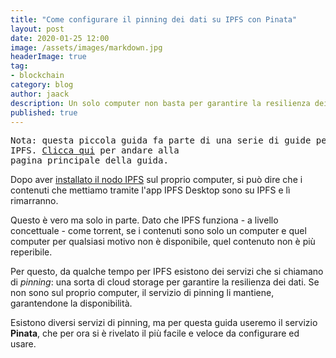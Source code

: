 ```yaml
---
title: "Come configurare il pinning dei dati su IPFS con Pinata"
layout: post
date: 2020-01-25 12:00
image: /assets/images/markdown.jpg
headerImage: true
tag:
- blockchain
category: blog
author: jaack
description: Un solo computer non basta per garantire la resilienza dei dati
published: true
---
```


<pre>Nota: questa piccola guida fa parte di una serie di guide per conoscere e sviluppare su
IPFS. <a href="{{base}}/distribuire-sito-web-ipfs">Clicca qui</a> per andare alla
pagina principale della guida.</pre>

Dopo aver [installato il nodo IPFS]({{base}}/installare-nodo-ipfs) sul proprio computer,
si può dire che i contenuti che mettiamo tramite l'app IPFS Desktop sono su IPFS e lì rimarranno.

Questo è vero ma solo in parte. Dato che IPFS funziona - a livello concettuale - come torrent, se i contenuti sono solo un computer e quel computer per qualsiasi motivo non è disponibile, quel contenuto non è più reperibile.

Per questo, da qualche tempo per IPFS esistono dei servizi che si chiamano di *pinning*: una sorta di cloud storage per garantire la resilienza dei dati. Se non sono sul proprio computer, il servizio di pinning li mantiene, garantendone la disponibilità.

Esistono diversi servizi di pinning, ma per questa guida useremo il servizio **Pinata**, che per ora si è rivelato il più facile e veloce da configurare ed usare.
